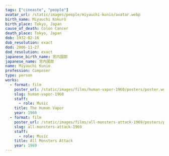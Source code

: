 ```yaml
---
tags: ["cineaste", "people"]
avatar_url: /static/images/people/miyauchi-kunio/avatar.webp
birth_name: Miyauchi Kokurô
birth_place: Tokyo, Japan
cause_of_death: Colon Cancer
death_place: Tokyo, Japan
dob: 1932-02-16
dob_resolution: exact
dod: 2006-11-27
dod_resolution: exact
japanese_birth_name: 宮内国郎
japanese_name: 宮内國郎
name: Miyauchi Kunio
profession: Composer
type: person
works:
  - format: film
    poster_url: /static/images/films/human-vapor-1960/posters/poster.webp
    slug: human-vapor-1960
    staff:
      - role: Music
    title: The Human Vapor
    year: 1960
  - format: film
    poster_url: /static/images/films/all-monsters-attack-1969/posters/poster.webp
    slug: all-monsters-attack-1969
    staff:
      - role: Music
    title: All Monsters Attack
    year: 1969
---
```


